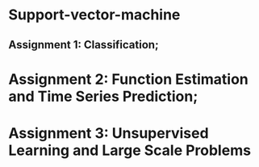 # Support-vector-machine
## Assignment 1: Classification; 
# Assignment 2: Function Estimation and Time Series Prediction; 
# Assignment 3: Unsupervised Learning and Large Scale Problems
